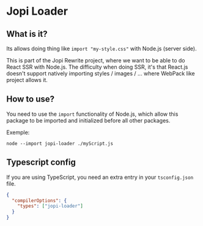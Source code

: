 # Jopi Loader

## What is it?

Its allows doing thing like `import "my-style.css"` with Node.js (server side).

This is part of the Jopi Rewrite project, where we want to be able to do React SSR with Node.js.
The difficulty when doing SSR, it's that React.js doesn't support natively importing styles / images / ... where WebPack like project allows it.

## How to use?

You need to use the `import` functionality of Node.js, which allow this package to be imported and initialized before all other packages.

Exemple:
```
node --import jopi-loader ./myScript.js
```

## Typescript config

If you are using TypeScript, you need an extra entry in your `tsconfig.json` file.

```json
{
  "compilerOptions": {
    "types": ["jopi-loader"]
  }
}
```

